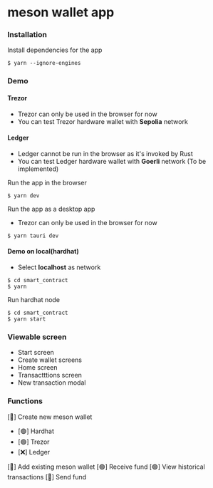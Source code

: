 # meson wallet app

### Installation

Install dependencies for the app

```
$ yarn --ignore-engines
```

### Demo

#### Trezor

- Trezor can only be used in the browser for now
- You can test Trezor hardware wallet with **Sepolia** network

#### Ledger

- Ledger cannot be run in the browser as it's invoked by Rust
- You can test Ledger hardware wallet with **Goerli** network (To be implemented)

Run the app in the browser

```
$ yarn dev
```

Run the app as a desktop app

- Trezor can only be used in the browser for now

```
$ yarn tauri dev
```

#### Demo on local(hardhat)

- Select **localhost** as network

```
$ cd smart_contract
$ yarn
```

Run hardhat node

```
$ cd smart_contract
$ yarn start
```

### Viewable screen

- Start screen
- Create wallet screens
- Home screen
- Transactttions screen
- New transaction modal

### Functions

[🔺] Create new meson wallet

- [🟢] Hardhat
- [🟢] Trezor
- [❌] Ledger

[🔺] Add existing meson wallet
[🟢] Receive fund
[🟢] View historical transactions
[🔺] Send fund
